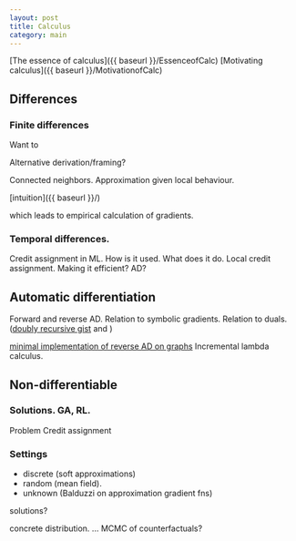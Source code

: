 ```yaml
---
layout: post
title: Calculus
category: main
---
```

<!-- Calculus. A thorough exploration. -->

[The essence of calculus]({{ baseurl }}/EssenceofCalc)
[Motivating calculus]({{ baseurl }}/MotivationofCalc)

## Differences

### Finite differences

Want to

Alternative derivation/framing?

Connected neighbors. Approximation given local behaviour.

[intuition]({{ baseurl }}/)

which leads to empirical calculation of gradients.


### Temporal differences.

Credit assignment in ML.
How is it used. What does it do. Local credit assignment.
Making it efficient? AD?

## Automatic differentiation

Forward and reverse AD.
Relation to symbolic gradients.
Relation to duals.([doubly recursive gist](gist) and )

[minimal implementation of reverse AD on graphs](gist)
Incremental lambda calculus.

## Non-differentiable

### Solutions. GA, RL.

Problem Credit assignment

### Settings

* discrete (soft approximations)
* random (mean field).
* unknown (Balduzzi on approximation gradient fns)



solutions?

concrete distribution. ...
MCMC of counterfactuals?
